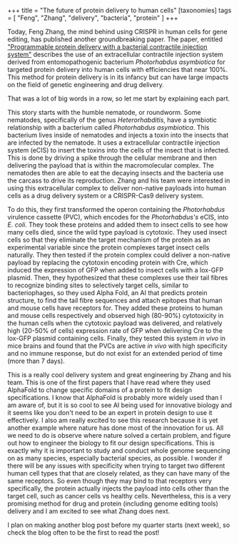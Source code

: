 +++
title = "The future of protein delivery to human cells"
[taxonomies]
tags = [ "Feng", "Zhang", "delivery", "bacteria", "protein" ]
+++


Today, Feng Zhang, the mind behind using CRISPR in human cells for gene editing, has published another groundbreaking paper. The paper, entitled ["Programmable protein delivery with a bacterial contractile injection system"](https://www.nature.com/articles/s41586-023-05870-7) describes the use of an extracellular contractile injection system derived from entomopathogenic bacterium _Photorhabdus asymbiotica_ for targeted protein delivery into human cells with efficiencies that near 100%. This method for protein delivery is in its infancy but can have large impacts on the field of genetic engineering and drug delivery.


That was a lot of big words in a row, so let me start by explaining each part. 


This story starts with the humble nematode, or roundworm. Some nematodes, specifically of the genus _Heterorhabditis_, have a symbiotic relationship with a bacterium called _Photorhabdus asymbiotica_. This bacterium lives inside of nematodes and injects a toxin into the insects that are infected by the nematode. It uses a extracellular contractile injection system (eCIS) to insert the toxins into the cells of the insect that is infected. This is done by driving a spike through the cellular membrane and then delivering the payload that is within the macromolecular complex. The nematodes then are able to eat the decaying insects and the bacteria use the carcass to drive its reproduction. Zhang and his team were interested in using this extracellular complex to deliver non-native payloads into human cells as a drug delivery system or a CRISPR-Cas9 delivery system. 


To do this, they first transformed the operon containing the _Photorhabdus_ virulence cassette (PVC), which encodes for the _Photorhabdus's_ eCIS, into _E. coli_. They took these proteins and added them to insect cells to see how many cells died, since the wild type payload is cytotoxic. They used insect cells so that they eliminate the target mechanism of the protein as an experimental variable since the protein complexes target insect cells naturally. They then tested if the protein complex could deliver a non-native payload by replacing the cytotoxin encoding protein with Cre, which induced the expression of GFP when added to insect cells with a lox-GFP plasmid. Then, they hypothesized that these complexes use their tail fibres to recognize binding sites to selectively target cells, similar to bacteriophages, so they used Alpha Fold, an AI that predicts protein structure, to find the tail fibre sequences and attach epitopes that human and mouse cells have receptors for. They added these proteins to human and mouse cells respectively and observed high (80-90%) cytotoxicity in the human cells when the cytotoxic payload was delivered, and relatively high (20-50% of cells) expression rate of GFP when delivering Cre to the lox-GFP plasmid containing cells. Finally, they tested this system _in vivo_ in mice brains and found that the PVCs are active _in vivo_ with high specificity and no immune response, but do not exist for an extended period of time (more than 7 days). 


This is a really cool delivery system and great engineering by Zhang and his team. This is one of the first papers that I have read where they used AlphaFold to change specific domains of a protein to fit design specifications. I know that AlphaFold is probably more widely used than I am aware of, but it is so cool to see AI being used for innovative biology and it seems like you don't need to be an expert in protein design to use it effectively. I also am really excited to see this research because it is yet another example where nature has done most of the innovation for us. All we need to do is observe where nature solved a certain problem, and figure out how to engineer the biology to fit our design specifications. This is exactly why it is important to study and conduct whole genome sequencing on as many species, especially bacterial species, as possible. I wonder if there will be any issues with specificity when trying to target two different human cell types that that are closely related, as they can have many of the same receptors. So even though they may bind to that receptors very specifically, the protein actually injects the payload into cells other than the target cell, such as cancer cells vs healthy cells. Nevertheless, this is a very promising method for drug and protein (including genome editing tools) delivery and I am excited to see what Zhang does next.


I plan on making another blog post before my quarter starts (next week), so check the blog often to be the first to read the post!

